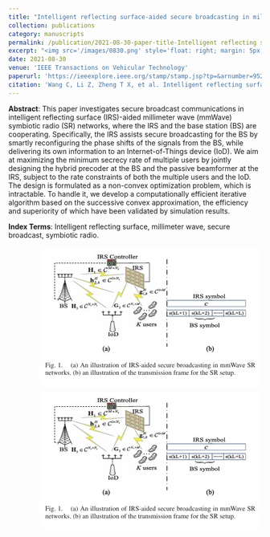 ```yaml
---
title: "Intelligent reflecting surface-aided secure broadcasting in millimeter wave symbiotic radio networks"
collection: publications
category: manuscripts
permalink: /publication/2021-08-30-paper-title-Intelligent reflecting surface-aided secure broadcasting in millimeter wave symbiotic radio networks.md
excerpt: "<img src='/images/0830.png' style='float: right; margin: 5px;'>We investigates secure broadcast communications in IRS-aided mmWave symbiotic radio networks, where the IRS assists the BS in secure broadcasting while delivering its own information to an IoT device. The authors aim to maximize the minimum secrecy rate of multiple users by jointly designing the hybrid precoder at the BS and the passive beamformer at the IRS, subject to rate constraints. A computationally efficient iterative algorithm based on successive convex approximation is developed to solve the non-convex optimization problem. Simulation results validate the algorithm's efficiency and superiority in improving the secrecy performance of the network."
date: 2021-08-30
venue: 'IEEE Transactions on Vehicular Technology'
paperurl: 'https://ieeexplore.ieee.org/stamp/stamp.jsp?tp=&arnumber=9525178'
citation: 'Wang C, Li Z, Zheng T X, et al. Intelligent reflecting surface-aided secure broadcasting in millimeter wave symbiotic radio networks[J]. IEEE Transactions on Vehicular Technology, 2021, 70(10): 11050-11055.'
---
```




**Abstract**: This paper investigates secure broadcast communications in intelligent reflecting surface (IRS)-aided millimeter wave (mmWave) symbiotic radio (SR) networks, where the IRS and the base station (BS) are cooperating. Specifically, the IRS assists secure broadcasting for the BS by smartly reconfiguring the phase shifts of the signals from the BS, while delivering its own information to an Internet-of-Things device (IoD). We aim at maximizing the minimum secrecy rate of multiple users by jointly designing the hybrid precoder at the BS and the passive beamformer at the IRS, subject to the rate constraints of both the multiple users and the IoD. The design is formulated as a non-convex optimization problem, which is intractable. To handle it, we develop a computationally efficient iterative algorithm based on the successive convex approximation, the efficiency and superiority of which have been validated by simulation results.



**Index Terms**: Intelligent reflecting surface, millimeter wave, secure broadcast, symbiotic radio.



<img src='/images/0830.png' style='float: right; margin: 5px;'>


<img src='/images/0830.png' style='float: right; margin: 5px;'>
